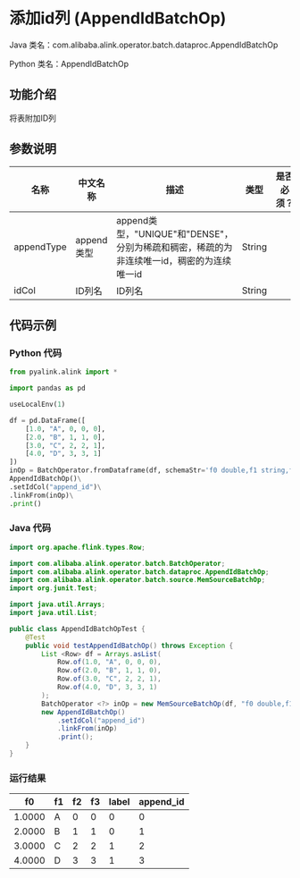 # 添加id列 (AppendIdBatchOp)
Java 类名：com.alibaba.alink.operator.batch.dataproc.AppendIdBatchOp

Python 类名：AppendIdBatchOp


## 功能介绍

将表附加ID列

## 参数说明


| 名称 | 中文名称 | 描述 | 类型 | 是否必须？ | 默认值 |
| --- | --- | --- | --- | --- | --- |
| appendType | append类型 | append类型，"UNIQUE"和"DENSE"，分别为稀疏和稠密，稀疏的为非连续唯一id，稠密的为连续唯一id | String |  | "DENSE" |
| idCol | ID列名 | ID列名 | String |  | "append_id" |



## 代码示例
### Python 代码
```python
from pyalink.alink import *

import pandas as pd

useLocalEnv(1)

df = pd.DataFrame([
    [1.0, "A", 0, 0, 0],
    [2.0, "B", 1, 1, 0],
    [3.0, "C", 2, 2, 1],
    [4.0, "D", 3, 3, 1]
])
inOp = BatchOperator.fromDataframe(df, schemaStr='f0 double,f1 string,f2 int,f3 int,label int')
AppendIdBatchOp()\
.setIdCol("append_id")\
.linkFrom(inOp)\
.print()

```
### Java 代码
```java
import org.apache.flink.types.Row;

import com.alibaba.alink.operator.batch.BatchOperator;
import com.alibaba.alink.operator.batch.dataproc.AppendIdBatchOp;
import com.alibaba.alink.operator.batch.source.MemSourceBatchOp;
import org.junit.Test;

import java.util.Arrays;
import java.util.List;

public class AppendIdBatchOpTest {
	@Test
	public void testAppendIdBatchOp() throws Exception {
		List <Row> df = Arrays.asList(
			Row.of(1.0, "A", 0, 0, 0),
			Row.of(2.0, "B", 1, 1, 0),
			Row.of(3.0, "C", 2, 2, 1),
			Row.of(4.0, "D", 3, 3, 1)
		);
		BatchOperator <?> inOp = new MemSourceBatchOp(df, "f0 double,f1 string,f2 int,f3 int,label int");
		new AppendIdBatchOp()
			.setIdCol("append_id")
			.linkFrom(inOp)
			.print();
	}
}
```

### 运行结果


|f0|f1|f2|f3|label|append_id|
|---|---|---|---|-----|---------|
|1.0000|A|0|0|0|0|
|2.0000|B|1|1|0|1|
|3.0000|C|2|2|1|2|
|4.0000|D|3|3|1|3|

